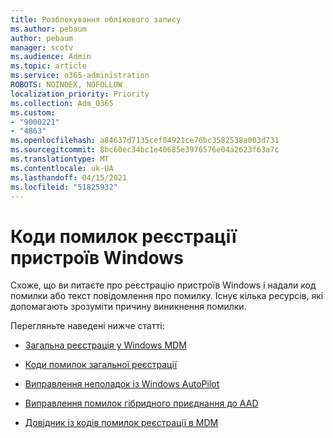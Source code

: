 ```yaml
---
title: Розблокування облікового запису
ms.author: pebaum
author: pebaum
manager: scotv
ms.audience: Admin
ms.topic: article
ms.service: o365-administration
ROBOTS: NOINDEX, NOFOLLOW
localization_priority: Priority
ms.collection: Adm_O365
ms.custom:
- "9000221"
- "4863"
ms.openlocfilehash: a84637d7135cef04921ce76bc3582538a003d731
ms.sourcegitcommit: 8bc60ec34bc1e40685e3976576e04a2623f63a7c
ms.translationtype: MT
ms.contentlocale: uk-UA
ms.lasthandoff: 04/15/2021
ms.locfileid: "51825932"
---
```

# <a name="windows-enrolment-error-codes"></a>Коди помилок реєстрації пристроїв Windows

Схоже, що ви питаєте про реєстрацію пристроїв Windows і надали код помилки або текст повідомлення про помилку. Існує кілька ресурсів, які допомагають зрозуміти причину виникнення помилки.
 
Перегляньте наведені нижче статті:

- [Загальна реєстрація у Windows MDM](https://docs.microsoft.com/mem/intune/enrollment/troubleshoot-windows-enrollment-errors)

- [Коди помилок загальної реєстрації](https://docs.microsoft.com/mem/intune/enrollment/troubleshoot-device-enrollment-in-intune#general-enrollment-error-codes)

- [Виправлення неполадок із Windows AutoPilot](https://docs.microsoft.com/windows/deployment/windows-autopilot/troubleshooting)

- [Виправлення помилок гібридного приєднання до AAD](https://docs.microsoft.com/azure/active-directory/devices/troubleshoot-hybrid-join-windows-current)

- [Довідник із кодів помилок реєстрації в MDM](https://docs.microsoft.com/windows/win32/mdmreg/mdm-registration-constants)
